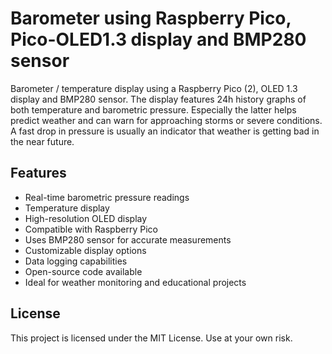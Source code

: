 # Barometer using Raspberry Pico, Pico-OLED1.3 display and BMP280 sensor
Barometer / temperature display using a Raspberry Pico (2), OLED 1.3 display and BMP280 sensor.
The display features 24h history graphs of both temperature and barometric pressure. Especially the latter helps predict weather and can warn for approaching storms or severe conditions. A fast drop in pressure is usually an indicator that weather is getting bad in the near future.

## Features
- Real-time barometric pressure readings
- Temperature display
- High-resolution OLED display
- Compatible with Raspberry Pico
- Uses BMP280 sensor for accurate measurements
- Customizable display options
- Data logging capabilities
- Open-source code available
- Ideal for weather monitoring and educational projects

## License
This project is licensed under the MIT License.
Use at your own risk.